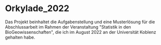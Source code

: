 # Orkylade_2022
Das Projekt beinhaltet die Aufgabenstellung und eine Musterlösung für die Abschlussarbeit im Rahmen der Veranstaltung "Statistik in den BioGeowissenschaften", die ich im August 2022 an der Universität Koblenz gehalten habe. 